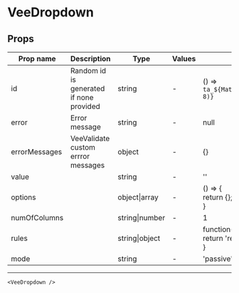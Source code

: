 # VeeDropdown

## Props

| Prop name     | Description                             | Type           | Values | Default                                                  |
| ------------- | --------------------------------------- | -------------- | ------ | -------------------------------------------------------- |
| id            | Random id is generated if none provided | string         | -      | () => `ta_${Math.random().toString(12).substring(2, 8)}` |
| error         | Error message                           | string         | -      | null                                                     |
| errorMessages | VeeValidate custom errror messages      | object         | -      | {}                                                       |
| value         |                                         | string         | -      | ''                                                       |
| options       |                                         | object\|array  | -      | () => {<br> return {};<br>}                              |
| numOfColumns  |                                         | string\|number | -      | 1                                                        |
| rules         |                                         | string\|object | -      | function() {<br> return 'required';<br>}                 |
| mode          |                                         | string         | -      | 'passive'                                                |

---

```vue live
<VeeDropdown />
```
